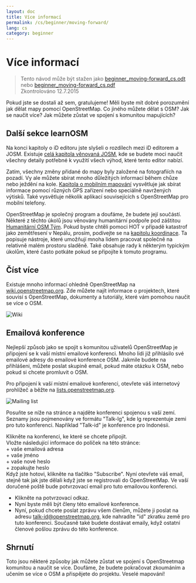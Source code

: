 ```yaml
---
layout: doc
title: Více informací
permalink: /cs/beginner/moving-forward/
lang: cs
category: beginner
---
```


Více informací
===============

> Tento návod může být stažen jako [beginner_moving-forward_cs.odt](/files/beginner_moving-forward_cs.odt) nebo [beginner_moving-forward_cs.pdf](/files/beginner_moving-forward_cs.pdf)  
> Zkontrolováno 12.7.2015  

Pokud jste se dostali až sem, gratulujeme! Měli byste mít dobré porozumění jak dělat mapy pomocí OpenStreetMap. Co jiného můžete dělat s OSM? Jak se naučit více? Jak můžete zůstat ve spojení s komunitou mapujících?  

Další sekce learnOSM
---------------------------

Na konci kapitoly o iD editoru jste slyšeli o rozdílech mezi iD editorem a JOSM. Existuje [celá kapitola věnovaná JOSM](/cs/josm/), kde se budete moci naučit všechny detaily potřebné k využití všech výhod, které tento editor nabízí.  

Zatím, všechny změny přidané do mapy byly založené na fotografiích na pozadí. Vy ale můžete sbírat mnoho důležitých informací během chůze nebo ježdění na kole. [Kapitola o mobilním mapování](/cs/mobile-mapping/) vysvětluje jak sbírat informace pomocí různých GPS zařízení nebo speciálně navržených výtisků. Také vysvětluje několik aplikací souvisejících s OpenStreetMap pro mobilní telefony.  

OpenStreetMap je společný program a doufáme, že budete její součástí. Některé z těchto úkolů jsou věnovány humanitární podpoře pod záštitou [Humanitární OSM Tým](http://hotosm.org). Pokud byste chtěli pomoci HOT v případě katastrof jako zemětřesení v Nepálu, prosím, podívejte se na [kapitolu koordinace](/cs/coordination/). Ta popisuje nástroje, které umožňují mnoha lidem pracovat společně na relativně malém prostoru sladěně. Také obsahuje rady k některým typickým úkolům, které často potkáte pokud se připojíte k tomuto programu.  


Číst více
----------

Existuje mnoho informací ohledně OpenStreetMap na [wiki.openstreetmap.org](http://wiki.openstreetmap.org/). Zde můžete najít informace o projektech, které souvisí s OpenStreetMap, dokumenty a tutoriály, které vám pomohou naučit se více o OSM.  

![Wiki][]

<!-- also more info on this site once it is prepared -->

Emailová konference
------------

Nejlepší způsob jako se spojit s komunitou uživatelů OpenStreetMap je připojení se k vaší místní emailové konferenci. Mnoho lidi již přihlásilo své emailové adresy do emailové konference OSM. Jakmile budete na přihlášeni, můžete poslat skupině email, pokud máte otázku k OSM, nebo pokud si chcete promluvit o OSM.  

Pro připojení k vaší místní emailové konferenci, otevřete váš internetový prohlížeč a běžte na [lists.openstreetmap.org](http://lists.openstreetmap.org/).  

![Mailing list][]

Posuňte se níže na stránce a najděte konferenci spojenou s vaší zemí. Seznamy jsou pojmenovány ve formátu "Talk-lg", kde lg reprezentuje zemi pro tuto konferenci. Například "Talk-id" je konference pro Indonésii.  

Klikněte na konferenci, ke které se chcete připojit.  
Vložte následující informace do políček na této stránce:  
    + vaše emailová adresa  
    + vaše jméno  
    + vaše nové heslo  
    + zopakujte heslo  
Když jste hotovi, klikněte na tlačítko "Subscribe".
Nyní otevřete váš email, stejně tak jak jste dělali když jste se registrovali do OpenStreetMap. Ve vaší doručené poště bude potvrzovací email pro tuto emailovou konferenci.  
- Klikněte na potvrzovací odkaz.  
- Nyní byste měli být členy této emailové konference.  
- Nyní, pokud chcete poslat zprávu všem členům, můžete ji poslat na adresu  [talk-id@openstreetmap.org](mailto:talk-id@openstreetmap.org), kde nahradíte "id" zkratku země pro tuto konferenci. Současně také budete dostávat emaily, když ostatní členové pošlou zprávu do této konference.  

<!-- maybe expand and put this back later
MapOSMatic
----------

Jeden takový projekt se nazývá MapOSMatic, ke kterému máte přístup přes
internetový prohlížeč na [maposmatic.org](http://www.maposmatic.org/). To
je jednoduchý nástroj pro tisk mapy libovolné oblasti, kterou si vyberete. Bude
automaticky tvořit mapu spolu s mřížkou nad mapou a
index of locations that are included in the area.

![MapOSMatic][]
-->


Shrnutí
-------

Toto jsou některé způsoby jak můžete zůstat ve spojení s OpenStreetmap komunitou a naučit se více. Doufáme, že budete pokračovat zkoumáním a učením se více o OSM a přispějete do projektu. Veselé mapování!


[MapOSMatic]: /images/beginner/maposmatic-homepage.png
[Wiki]: /images/beginner/osm-wiki.png
[Mailing list]: /images/beginner/osm-mailing-lists.png